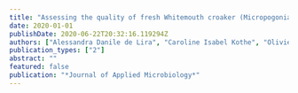 ```yaml
---
title: "Assessing the quality of fresh Whitemouth croaker (Micropogonias furnieri) meat based on micro-organism and histamine analysis using NGS, qPCR and HPLC-DAD"
date: 2020-01-01
publishDate: 2020-06-22T20:32:16.119294Z
authors: ["Alessandra Danile de Lira", "Caroline Isabel Kothe", "Olivier Rué", "Cédric Midoux", "Michele Bertoni Mann", "Luana Peixoto Mallmann", "Í MS de Castro", "Ana Paula Guedes Frazzon", "Jeverson Frazzon"]
publication_types: ["2"]
abstract: ""
featured: false
publication: "*Journal of Applied Microbiology*"
---
```


